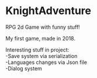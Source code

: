 # KnightAdventure
RPG 2d Game with funny stuff!

My first game, made in 2018.

Interesting stuff in project:<br />
-Save system via serialization<br />
-Languages changes via Json file<br />
-Dialog system<br />
